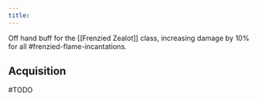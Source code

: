 ```yaml
---
title:
---
```


Off hand buff for the [[Frenzied Zealot]] class, increasing damage by 10% for all #frenzied-flame-incantations.

## Acquisition

#TODO
